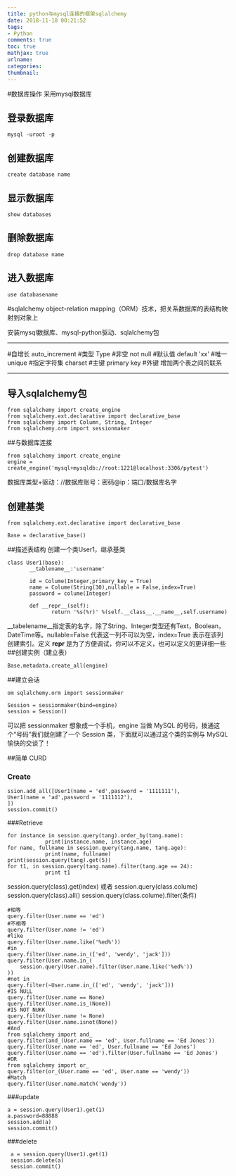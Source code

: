 ```yaml
---
title: python与mysql连接的框架sqlalchemy
date: 2018-11-18 00:21:52
tags:
- Python
comments: true
toc: true
mathjax: true
urlname:
categories:
thumbnail:
---
```

#数据库操作 
采用mysql数据库

## 登录数据库 ##

```
mysql -uroot -p
```
## 创建数据库 ##

```
create database name
```

## 显示数据库 ##

```
show databases
```
## 删除数据库 ##


```
drop database name
```
## 进入数据库 ##
```
use databasename
```

#sqlalchemy
object-relation mapping（ORM）技术，把关系数据库的表结构映射到对象上

安装mysql数据库、mysql-python驱动、sqlalchemy包

----------
#自增长
auto_increment
#类型
Type
#非空
not null
#默认值
default 'xx'
#唯一
unique
#指定字符集
charset
#主键
primary key
#外键
增加两个表之间的联系

----------


导入sqlalchemy包
-------------

```
from sqlalchemy import create_engine
from sqlalchemy.ext.declarative import declarative_base
from sqlalchemy import Column, String, Integer
from sqlalchemy.orm import sessionmaker
```
##与数据库连接

```
from sqlalchemy import create_engine
engine = create_engine('mysql+mysqldb://root:1221@localhost:3306/pytest')
```
数据库类型+驱动：//数据库账号：密码@ip：端口/数据库名字
## 创建基类 

```
from sqlalchemy.ext.declarative import declarative_base

Base = declarative_base()
```
##描述表结构
创建一个类User1，继承基类
```
class User1(base):
       __tablename__:'username'

       id = Colume(Integer,primary_key = True)
       name = Colume(String(30),nullable = False,index=True)
       password = colume(Integer)

       def __repr__(self):
              return '%s(%r)' %(self.__class__.__name__,self.username)
```

__tabelename__指定表的名字，除了String、Integer类型还有Text，Boolean，DateTime等。nullable=False 代表这一列不可以为空，index=True 表示在该列创建索引。定义 __repr__ 是为了方便调试，你可以不定义，也可以定义的更详细一些
##创建实例（建立表）

```
Base.metadata.create_all(engine) 
```



##建立会话
```
om sqlalchemy.orm import sessionmaker

Session = sessionmaker(bind=engine)
session = Session()
```
可以把 sessionmaker 想象成一个手机，engine 当做 MySQL 的号码，拨通这个“号码”我们就创建了一个 Session 类，下面就可以通过这个类的实例与 MySQL 愉快的交谈了！

##简单 CURD
### Create


```
ssion.add_all([User1(name = 'ed',password = '1111111'),
User1(name = 'ad',password = '1111112'),
])
session.commit()

```
###Retrieve


```
for instance in session.query(tang).order_by(tang.name):
            print(instance.name, instance.age)
for name, fullname in session.query(tang.name, tang.age):
            print(name, fullname)
print(session.query(tang).get(5)) 
for t1, in session.query(tang.name).filter(tang.age == 24):
            print t1
```
session.query(class).get(index)
或者
session.query(class.colume)
session.query(class).all()
session.query(class.colume).filter(条件)
```
#相等
query.filter(User.name == 'ed')
#不相等
query.filter(User.name != 'ed')
#like
query.filter(User.name.like('%ed%'))
#in
query.filter(User.name.in_(['ed', 'wendy', 'jack']))
query.filter(User.name.in_(
    session.query(User.name).filter(User.name.like('%ed%'))
))
#not in
query.filter(~User.name.in_(['ed', 'wendy', 'jack']))
#IS NULL
query.filter(User.name == None)
query.filter(User.name.is_(None))
#IS NOT NUKK
query.filter(User.name != None)
query.filter(User.name.isnot(None))
#And
from sqlalchemy import and_
query.filter(and_(User.name == 'ed', User.fullname == 'Ed Jones'))
query.filter(User.name == 'ed', User.fullname == 'Ed Jones')
query.filter(User.name == 'ed').filter(User.fullname == 'Ed Jones')
#OR
from sqlalchemy import or_
query.filter(or_(User.name == 'ed', User.name == 'wendy'))
#Match
query.filter(User.name.match('wendy'))
```
###update
```
a = session.query(User1).get(1)
a.password=88888
session.add(a)
session.commit()
```
###delete

```
 a = session.query(User1).get(1)
 session.delete(a)
 session.commit()
```